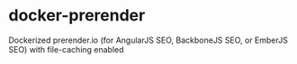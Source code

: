 # docker-prerender
Dockerized prerender.io (for AngularJS SEO, BackboneJS SEO, or EmberJS SEO) with file-caching enabled
